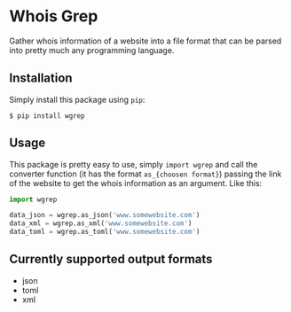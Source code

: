 # Whois Grep

Gather whois information of a website into a file format that
can be parsed into pretty much any programming language.

## Installation

Simply install this package using `pip`:

```
$ pip install wgrep
```

## Usage

This package is pretty easy to use, simply `import wgrep` and call the converter function
(it has the format `as_{choosen format}`) passing the link of the website to get the whois
information as an argument. Like this:

```python
import wgrep

data_json = wgrep.as_json('www.somewebsite.com')
data_xml = wgrep.as_xml('www.somewebsite.com')
data_toml = wgrep.as_toml('www.somewebsite.com')
```

## Currently supported output formats

- json
- toml
- xml

